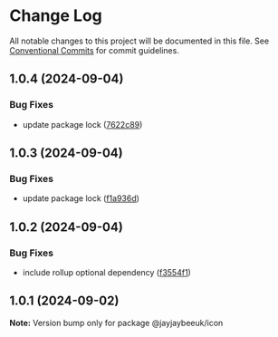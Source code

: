 # Change Log

All notable changes to this project will be documented in this file.
See [Conventional Commits](https://conventionalcommits.org) for commit guidelines.

## 1.0.4 (2024-09-04)

### Bug Fixes

- update package lock ([7622c89](https://github.com/jayjaybeeuk/custom-component-library/commit/7622c89a80ebc45ba6a277282407c04770c2b1d1))

## 1.0.3 (2024-09-04)

### Bug Fixes

- update package lock ([f1a936d](https://github.com/jayjaybeeuk/custom-component-library/commit/f1a936d54297ca8382be9175a3f74b8de9a6415d))

## 1.0.2 (2024-09-04)

### Bug Fixes

- include rollup optional dependency ([f3554f1](https://github.com/jayjaybeeuk/custom-component-library/commit/f3554f15258ee6260e7200f23029dc8960f340f2))

## 1.0.1 (2024-09-02)

**Note:** Version bump only for package @jayjaybeeuk/icon
